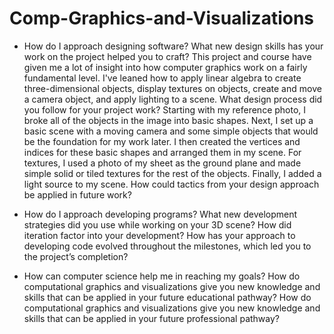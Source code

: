 # Comp-Graphics-and-Visualizations

* How do I approach designing software?
    What new design skills has your work on the project helped you to craft?
      This project and course have given me a lot of insight into how computer graphics work on a fairly fundamental level. I've leaned how to apply linear algebra to create three-dimensional objects, display textures on objects, create and move a camera object, and apply       lighting to a scene.
    What design process did you follow for your project work?
      Starting with my reference photo, I broke all of the objects in the image into basic shapes. Next, I set up a basic scene with a moving camera and some simple objects that would be the foundation for my work later. I then created the vertices and indices for these basic shapes and arranged them in my scene. For textures, I used a photo of my sheet as the ground plane and made simple solid or tiled textures for the rest of the objects. Finally, I added a light source to my scene.
    How could tactics from your design approach be applied in future work?
      
* How do I approach developing programs?
    What new development strategies did you use while working on your 3D scene?
    How did iteration factor into your development?
    How has your approach to developing code evolved throughout the milestones, which led you to the project’s completion?
* How can computer science help me in reaching my goals?
    How do computational graphics and visualizations give you new knowledge and skills that can be applied in your future educational pathway?
    How do computational graphics and visualizations give you new knowledge and skills that can be applied in your future professional pathway?
